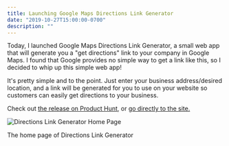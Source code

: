 ```yaml
---
title: Launching Google Maps Directions Link Generator
date: "2019-10-27T15:00:00-0700"
description: ""
---
```


Today, I launched Google Maps Directions Link Generator, a small web app that will generate you a "get directions" link to your company in Google Maps. I found that Google provides no simple way to get a link like this, so I decided to whip up this simple web app!

It's pretty simple and to the point. Just enter your business address/desired location, and a link will be generated for you to use on your website so customers can easily get directions to your business.

Check out [the release on Product Hunt](https://www.producthunt.com/posts/google-maps-directions-link-generator), or [go directly to the site.](https://directionslinkgenerator.com)

<img src="./directions-link-generator.png" alt="Directions Link Generator Home Page"/>
<p class="caption">The home page of Directions Link Generator</p>